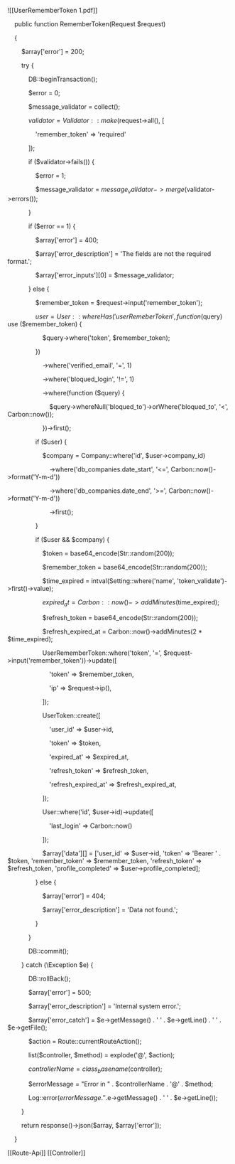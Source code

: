 
![[UserRememberToken 1.pdf]] 
  

    public function RememberToken(Request $request)

    {

        $array['error'] = 200;

        try {

            DB::beginTransaction();

  
  

            $error = 0;

            $message_validator = collect();

  

            $validator = Validator::make($request->all(), [

                'remember_token' => 'required'

            ]);

  

            if ($validator->fails()) {

                $error = 1;

                $message_validator = $message_validator->merge($validator->errors());

            }

  

            if ($error == 1) {

                $array['error'] = 400;

                $array['error_description'] = 'The fields are not the required format.';

                $array['error_inputs'][0] = $message_validator;

            } else {

  

                $remember_token = $request->input('remember_token');

  

                $user = User::whereHas('userRemeberToken', function ($query) use ($remember_token) {

                    $query->where('token', $remember_token);

                })

                    ->where('verified_email', '=', 1)

                    ->where('bloqued_login', '!=', 1)

                    ->where(function ($query) {

                        $query->whereNull('bloqued_to')->orWhere('bloqued_to', '<', Carbon::now());

                    })->first();

  
  

                if ($user) {

                    $company = Company::where('id', $user->company_id)

                        ->where('db_companies.date_start', '<=', Carbon::now()->format('Y-m-d'))

                        ->where('db_companies.date_end', '>=', Carbon::now()->format('Y-m-d'))

                        ->first();

                }

  

                if ($user && $company) {

                    $token = base64_encode(Str::random(200));

                    $remember_token = base64_encode(Str::random(200));

  

                    $time_expired = intval(Setting::where('name', 'token_validate')->first()->value);

                    $expired_at = Carbon::now()->addMinutes($time_expired);

  
  

                    $refresh_token = base64_encode(Str::random(200));

                    $refresh_expired_at = Carbon::now()->addMinutes(2 * $time_expired);

  

                    UserRememberToken::where('token', '=', $request->input('remember_token'))->update([

                        'token' => $remember_token,

                        'ip' => $request->ip(),

                    ]);

  

                    UserToken::create([

                        'user_id' => $user->id,

                        'token' => $token,

                        'expired_at' => $expired_at,

                        'refresh_token' => $refresh_token,

                        'refresh_expired_at' => $refresh_expired_at,

                    ]);

  

                    User::where('id', $user->id)->update([

                        'last_login' => Carbon::now()

                    ]);

  

                    $array['data'][] = ['user_id' => $user->id, 'token' => 'Bearer ' . $token, 'remember_token' => $remember_token, 'refresh_token' => $refresh_token, 'profile_completed' => $user->profile_completed];

                } else {

                    $array['error'] = 404;

                    $array['error_description'] = 'Data not found.';

                }

            }

  

            DB::commit();

        } catch (\Exception $e) {

            DB::rollBack();

            $array['error'] = 500;

            $array['error_description'] = 'Internal system error.';

            $array['error_catch'] = $e->getMessage() . ' ' . $e->getLine() . ' ' . $e->getFile();

            $action = Route::currentRouteAction();

            list($controller, $method) = explode('@', $action);

            $controllerName = class_basename($controller);

            $errorMessage = "Error in " . $controllerName . '@' . $method;

            Log::error($errorMessage . ' ' .  $e->getMessage() . ' ' . $e->getLine());

        }

  

        return response()->json($array, $array['error']);

    }


[[Route-Api]]  [[Controller]]  